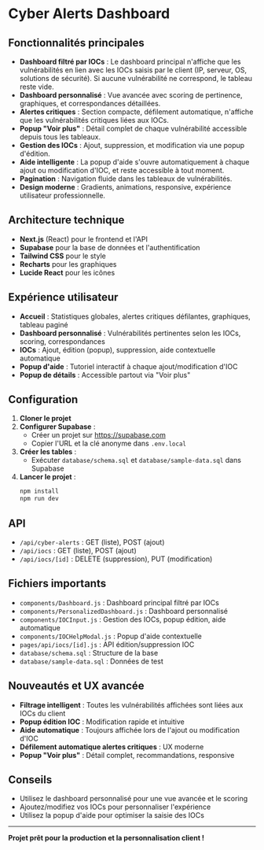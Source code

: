 # Cyber Alerts Dashboard

## Fonctionnalités principales

- **Dashboard filtré par IOCs** : Le dashboard principal n'affiche que les vulnérabilités en lien avec les IOCs saisis par le client (IP, serveur, OS, solutions de sécurité). Si aucune vulnérabilité ne correspond, le tableau reste vide.
- **Dashboard personnalisé** : Vue avancée avec scoring de pertinence, graphiques, et correspondances détaillées.
- **Alertes critiques** : Section compacte, défilement automatique, n'affiche que les vulnérabilités critiques liées aux IOCs.
- **Popup "Voir plus"** : Détail complet de chaque vulnérabilité accessible depuis tous les tableaux.
- **Gestion des IOCs** : Ajout, suppression, et modification via une popup d'édition.
- **Aide intelligente** : La popup d'aide s'ouvre automatiquement à chaque ajout ou modification d'IOC, et reste accessible à tout moment.
- **Pagination** : Navigation fluide dans les tableaux de vulnérabilités.
- **Design moderne** : Gradients, animations, responsive, expérience utilisateur professionnelle.

## Architecture technique

- **Next.js** (React) pour le frontend et l'API
- **Supabase** pour la base de données et l'authentification
- **Tailwind CSS** pour le style
- **Recharts** pour les graphiques
- **Lucide React** pour les icônes

## Expérience utilisateur

- **Accueil** : Statistiques globales, alertes critiques défilantes, graphiques, tableau paginé
- **Dashboard personnalisé** : Vulnérabilités pertinentes selon les IOCs, scoring, correspondances
- **IOCs** : Ajout, édition (popup), suppression, aide contextuelle automatique
- **Popup d'aide** : Tutoriel interactif à chaque ajout/modification d'IOC
- **Popup de détails** : Accessible partout via "Voir plus"

## Configuration

1. **Cloner le projet**
2. **Configurer Supabase** :
   - Créer un projet sur https://supabase.com
   - Copier l'URL et la clé anonyme dans `.env.local`
3. **Créer les tables** :
   - Exécuter `database/schema.sql` et `database/sample-data.sql` dans Supabase
4. **Lancer le projet** :
   ```bash
   npm install
   npm run dev
   ```

## API

- `/api/cyber-alerts` : GET (liste), POST (ajout)
- `/api/iocs` : GET (liste), POST (ajout)
- `/api/iocs/[id]` : DELETE (suppression), PUT (modification)

## Fichiers importants

- `components/Dashboard.js` : Dashboard principal filtré par IOCs
- `components/PersonalizedDashboard.js` : Dashboard personnalisé
- `components/IOCInput.js` : Gestion des IOCs, popup édition, aide automatique
- `components/IOCHelpModal.js` : Popup d'aide contextuelle
- `pages/api/iocs/[id].js` : API édition/suppression IOC
- `database/schema.sql` : Structure de la base
- `database/sample-data.sql` : Données de test

## Nouveautés et UX avancée

- **Filtrage intelligent** : Toutes les vulnérabilités affichées sont liées aux IOCs du client
- **Popup édition IOC** : Modification rapide et intuitive
- **Aide automatique** : Toujours affichée lors de l'ajout ou modification d'IOC
- **Défilement automatique alertes critiques** : UX moderne
- **Popup "Voir plus"** : Détail complet, recommandations, responsive

## Conseils

- Utilisez le dashboard personnalisé pour une vue avancée et le scoring
- Ajoutez/modifiez vos IOCs pour personnaliser l'expérience
- Utilisez la popup d'aide pour optimiser la saisie des IOCs

---

**Projet prêt pour la production et la personnalisation client !**
